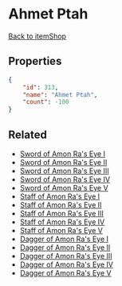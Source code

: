 # Ahmet Ptah

<no description available>

[Back to itemShop](../item-shops.md)

## Properties

```json
{
    "id": 313,
    "name": "Ahmet Ptah",
    "count": -100
}
```

## Related

- [Sword of Amon Ra's Eye I](../items/8849-sword-of-amon-ra-s-eye-i.md)
- [Sword of Amon Ra's Eye II](../items/8850-sword-of-amon-ra-s-eye-ii.md)
- [Sword of Amon Ra's Eye III](../items/8851-sword-of-amon-ra-s-eye-iii.md)
- [Sword of Amon Ra's Eye IV](../items/8852-sword-of-amon-ra-s-eye-iv.md)
- [Sword of Amon Ra's Eye V](../items/8853-sword-of-amon-ra-s-eye-v.md)
- [Staff of Amon Ra's Eye I](../items/8859-staff-of-amon-ra-s-eye-i.md)
- [Staff of Amon Ra's Eye II](../items/8860-staff-of-amon-ra-s-eye-ii.md)
- [Staff of Amon Ra's Eye III](../items/8861-staff-of-amon-ra-s-eye-iii.md)
- [Staff of Amon Ra's Eye IV](../items/8862-staff-of-amon-ra-s-eye-iv.md)
- [Staff of Amon Ra's Eye V](../items/8863-staff-of-amon-ra-s-eye-v.md)
- [Dagger of Amon Ra's Eye I](../items/8869-dagger-of-amon-ra-s-eye-i.md)
- [Dagger of Amon Ra's Eye II](../items/8870-dagger-of-amon-ra-s-eye-ii.md)
- [Dagger of Amon Ra's Eye III](../items/8871-dagger-of-amon-ra-s-eye-iii.md)
- [Dagger of Amon Ra's Eye IV](../items/8872-dagger-of-amon-ra-s-eye-iv.md)
- [Dagger of Amon Ra's Eye V](../items/8873-dagger-of-amon-ra-s-eye-v.md)

